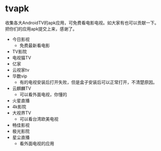 # tvapk
收集各大AndroidTV的apk应用，可免费看电影电视。如大家有也可以贡献一下。把你们的应用apk提交上来，感谢了。


* 今日影视
   * 免费最新看电影
* TV影院
* 电视猫TV 
* 亿家
* 云视家tv
* 华数vip
   * 有的电视安装后打开失败，但是盒子安装后可以正常打开，不清楚原因。
* 云麒麟TV
   * 可以看外面电视，你懂的
* 火星直播
* 4k影院
* 大视界TV
   * 可以看台湾欧美电视
* 畅佳影视
* 极光影院
* 星尘直播
   * 看外面电视的应用
